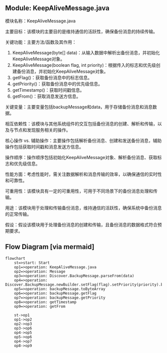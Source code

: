 ## Module: KeepAliveMessage.java
模块名称：KeepAliveMessage.java

主要目标：该模块的主要目的是维持通信的活跃性，确保备份消息的持续传输。

关键功能：主要方法/函数及其作用：
1. KeepAliveMessage(byte[] data)：从输入数据中解析出备份消息，并初始化KeepAliveMessage对象。
2. KeepAliveMessage(boolean flag, int priority)：根据传入的标志和优先级创建备份消息，并初始化KeepAliveMessage对象。
3. getFlag()：获取备份消息中的标志信息。
4. getPriority()：获取备份消息中的优先级信息。
5. getTimestamp()：获取时间戳信息。
6. getFrom()：获取消息发送方信息。

关键变量：主要变量包括backupMessage和data，用于存储备份消息和消息数据。

相互依赖性：该模块与其他系统组件的交互包括备份消息的创建、解析和传输，以及与节点和发现服务相关的操作。

核心操作 vs. 辅助操作：主要操作包括解析备份消息、创建和发送备份消息，辅助操作包括获取时间戳和消息发送方信息。

操作顺序：操作顺序包括初始化KeepAliveMessage对象、解析备份消息、获取标志和优先级信息。

性能方面：考虑性能时，需关注数据解析和消息传输的效率，以确保通信的实时性和可靠性。

可重用性：该模块具有一定的可重用性，可用于不同场景下的备份消息处理和传输。

用途：该模块用于处理和传输备份消息，维持通信的活跃性，确保系统中备份消息的正常传输。

假设：假设该模块用于处理备份消息的创建和传输，且备份消息的数据格式符合预期要求。
## Flow Diagram [via mermaid]
```mermaid
flowchart
    st=>start: Start
    op1=>operation: KeepAliveMessage.java
    op2=>operation: Message
    op3=>operation: Discover.BackupMessage.parseFrom(data)
    op4=>operation: Discover.BackupMessage.newBuilder.setFlag(flag).setPriority(priority).build
    op5=>operation: backupMessage.toByteArray
    op6=>operation: backupMessage.getFlag
    op7=>operation: backupMessage.getPriority
    op8=>operation: getTimestamp
    op9=>operation: getFrom
    
    st->op1
    op1->op2
    op2->op3
    op3->op6
    op4->op5
    op5->op6
    op4->op7
    op8->op9
```
